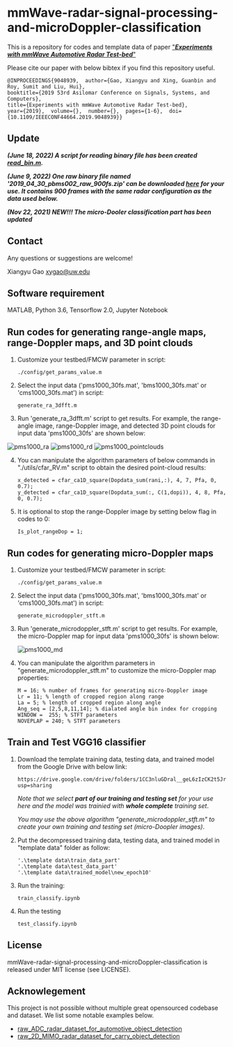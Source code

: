 # mmWave-radar-signal-processing-and-microDoppler-classification
This is a repository for codes and template data of paper ["***Experiments with mmWave Automotive Radar Test-bed***"](https://arxiv.org/pdf/1912.12566.pdf)

Please cite our paper with below bibtex if you find this repository useful.
```
@INPROCEEDINGS{9048939,  author={Gao, Xiangyu and Xing, Guanbin and Roy, Sumit and Liu, Hui}, 
booktitle={2019 53rd Asilomar Conference on Signals, Systems, and Computers}, 
title={Experiments with mmWave Automotive Radar Test-bed}, 
year={2019},  volume={},  number={},  pages={1-6},  doi={10.1109/IEEECONF44664.2019.9048939}}
```
## Update
***(June 18, 2022) A script for reading binary file has been created [read_bin.m](read_bin.m).***

***(June 9, 2022) One raw binary file named '2019_04_30_pbms002_raw_900fs.zip' can be downloaded [here](https://drive.google.com/drive/folders/1CC3nluGDral__geL6zIzCK2t5Jrhfwex?usp=sharing) for your use. It contains 900 frames with the same radar configuration as the data used below.***

***(Nov 22, 2021) NEW!!! The micro-Dooler classification part has been updated***

## Contact
Any questions or suggestions are welcome!

Xiangyu Gao xygao@uw.edu

## Software requirement
MATLAB, Python 3.6, Tensorflow 2.0, Jupyter Notebook

## Run codes for generating range-angle maps, range-Doppler maps, and 3D point clouds
1. Customize your testbed/FMCW parameter in script: 
    ```
    ./config/get_params_value.m
    ```
3. Select the input data ('pms1000_30fs.mat', 'bms1000_30fs.mat' or 'cms1000_30fs.mat') in script:
    ```
    generate_ra_3dfft.m
    ```
3. Run 'generate_ra_3dfft.m' script to get results. For example, the range-angle image, range-Doppler image, and detected 3D point clouds for input data 'pms1000_30fs' are shown below:

  ![pms1000_ra](https://user-images.githubusercontent.com/46943965/121766791-50763380-cb09-11eb-9bef-7608e1afa9ce.jpg)
  ![pms1000_rd](https://user-images.githubusercontent.com/46943965/123009986-9ab1ad00-d372-11eb-8541-d5469228868b.jpg)
  ![pms1000_pointclouds](https://user-images.githubusercontent.com/46943965/121766798-5835d800-cb09-11eb-883c-e7c1cb3714c0.jpg)
 
4. You can manipulate the algorithm parameters of below commands in "./utils/cfar_RV.m" script to obtain the desired point-cloud results:
    ```
    x_detected = cfar_ca1D_square(Dopdata_sum(rani,:), 4, 7, Pfa, 0, 0.7);
    y_detected = cfar_ca1D_square(Dopdata_sum(:, C(1,dopi)), 4, 8, Pfa, 0, 0.7);
    ```
5. It is optional to stop the range-Doppler image by setting below flag in codes to 0: 
    ```
    Is_plot_rangeDop = 1;
    ```
    
## Run codes for generating micro-Doppler maps
1. Customize your testbed/FMCW parameter in script: 
    ```
    ./config/get_params_value.m
    ```
3. Select the input data ('pms1000_30fs.mat', 'bms1000_30fs.mat' or 'cms1000_30fs.mat') in script:
    ```
    generate_microdoppler_stft.m
    ```
3. Run 'generate_microdoppler_stft.m' script to get results. For example, the micro-Doppler map for input data 'pms1000_30fs' is shown below:

   ![pms1000_md](https://user-images.githubusercontent.com/46943965/121852166-ed6cd400-cca3-11eb-8698-320efbfc9ad1.jpg)
 
4. You can manipulate the algorithm parameters in "generate_microdoppler_stft.m" to customize the micro-Doppler map properties:
    ```
    M = 16; % number of frames for generating micro-Doppler image
    Lr = 11; % length of cropped region along range
    La = 5; % length of cropped region along angle
    Ang_seq = [2,5,8,11,14]; % dialated angle bin index for cropping
    WINDOW =  255; % STFT parameters
    NOVEPLAP = 240; % STFT parameters
    ```

## Train and Test VGG16 classifier 
1. Download the template training data, testing data, and trained model from the Google Drive with below link:
    ```
    https://drive.google.com/drive/folders/1CC3nluGDral__geL6zIzCK2t5Jrhfwex?usp=sharing
    ```
    *Note that we select **part of our training and testing set** for your use here and the model was trainied with **whole complete** training set*. 

    *You may use the above algorithm "generate_microdoppler_stft.m" to create your own training and testing set (micro-Doopler images)*.

2. Put the decompressed training data, testing data, and trained model in "template data" folder as follow:
    ```
    '.\template data\train_data_part'
    '.\template data\test_data_part'
    '.\template data\trained_model\new_epoch10'
    ```
3. Run the training:
    ```
    train_classify.ipynb
    ```
5. Run the testing
    ```
    test_classify.ipynb
    ```
 
 ## License
 mmWave-radar-signal-processing-and-microDoppler-classification is released under MIT license (see LICENSE).
 
 ## Acknowlegement
This project is not possible without multiple great opensourced codebase and dataset. We list some notable examples below.  

* [raw_ADC_radar_dataset_for_automotive_object_detection](https://github.com/Xiangyu-Gao/Raw_ADC_radar_dataset_for_automotive_object_detection)
* [raw_2D_MIMO_radar_dataset_for_carry_object_detection](https://github.com/Xiangyu-Gao/Raw_2D_MIMO_radar_dataset_for_carry_object_detection)

